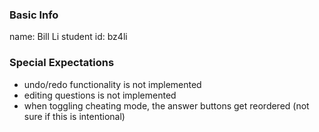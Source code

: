 ### Basic Info

name: Bill Li
student id: bz4li

### Special Expectations

- undo/redo functionality is not implemented
- editing questions is not implemented 
- when toggling cheating mode, the answer buttons get reordered (not sure if this is intentional)

